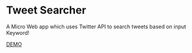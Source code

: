 # Tweet Searcher
A Micro Web app which uses Twitter API to search tweets based on input Keyword!


[DEMO](https://tweet-searcher.herokuapp.com/)
